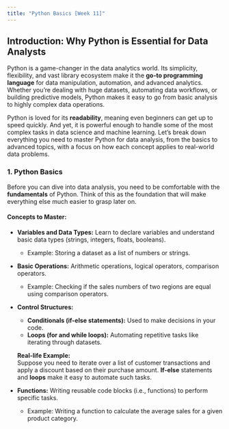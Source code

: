 ```yaml
---
title: "Python Basics [Week 11]"
---
```


## Introduction: Why Python is Essential for Data Analysts

Python is a game-changer in the data analytics world. Its simplicity, flexibility, and vast library ecosystem make it the **go-to programming language** for data manipulation, automation, and advanced analytics. Whether you’re dealing with huge datasets, automating data workflows, or building predictive models, Python makes it easy to go from basic analysis to highly complex data operations.

Python is loved for its **readability**, meaning even beginners can get up to speed quickly. And yet, it is powerful enough to handle some of the most complex tasks in data science and machine learning. Let’s break down everything you need to master Python for data analysis, from the basics to advanced topics, with a focus on how each concept applies to real-world data problems.

### 1. **Python Basics**  
Before you can dive into data analysis, you need to be comfortable with the **fundamentals** of Python. Think of this as the foundation that will make everything else much easier to grasp later on.

#### Concepts to Master:
- **Variables and Data Types:** Learn to declare variables and understand basic data types (strings, integers, floats, booleans).
  - Example: Storing a dataset as a list of numbers or strings.

- **Basic Operations:** Arithmetic operations, logical operators, comparison operators.
  - Example: Checking if the sales numbers of two regions are equal using comparison operators.

- **Control Structures:**
  - **Conditionals (if-else statements):** Used to make decisions in your code.
  - **Loops (for and while loops):** Automating repetitive tasks like iterating through datasets.

  **Real-life Example:**  
  Suppose you need to iterate over a list of customer transactions and apply a discount based on their purchase amount. **If-else** statements and **loops** make it easy to automate such tasks.

- **Functions:** Writing reusable code blocks (i.e., functions) to perform specific tasks.
  - Example: Writing a function to calculate the average sales for a given product category.